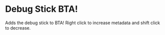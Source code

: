 # Debug Stick BTA!
Adds the debug stick to BTA! Right click to increase metadata and shift click to decrease.

